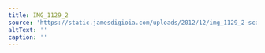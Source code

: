 ```yaml
---
title: IMG_1129_2
source: 'https://static.jamesdigioia.com/uploads/2012/12/img_1129_2-scaled.jpg'
altText: ''
caption: ''
---
```


